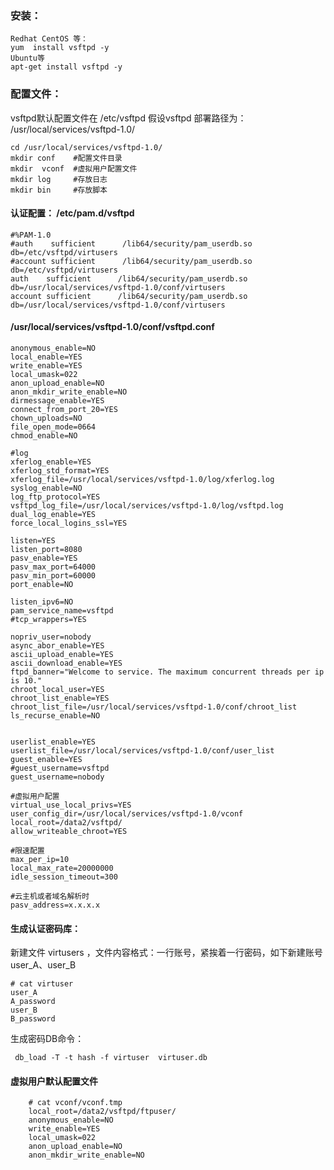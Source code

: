 


### 安装：

    Redhat CentOS 等：
    yum  install vsftpd -y
    Ubuntu等
    apt-get install vsftpd -y


### 配置文件：
vsftpd默认配置文件在 /etc/vsftpd
假设vsftpd 部署路径为： /usr/local/services/vsftpd-1.0/

    cd /usr/local/services/vsftpd-1.0/
    mkdir conf    #配置文件目录
    mkdir  vconf  #虚拟用户配置文件
    mkdir log     #存放日志
    mkdir bin     #存放脚本

#### 认证配置： /etc/pam.d/vsftpd

    #%PAM-1.0
    #auth    sufficient      /lib64/security/pam_userdb.so     db=/etc/vsftpd/virtusers
    #account sufficient      /lib64/security/pam_userdb.so     db=/etc/vsftpd/virtusers
    auth    sufficient      /lib64/security/pam_userdb.so     db=/usr/local/services/vsftpd-1.0/conf/virtusers
    account sufficient      /lib64/security/pam_userdb.so     db=/usr/local/services/vsftpd-1.0/conf/virtusers

#### /usr/local/services/vsftpd-1.0/conf/vsftpd.conf

    anonymous_enable=NO
    local_enable=YES
    write_enable=YES
    local_umask=022
    anon_upload_enable=NO
    anon_mkdir_write_enable=NO
    dirmessage_enable=YES
    connect_from_port_20=YES
    chown_uploads=NO
    file_open_mode=0664
    chmod_enable=NO

    #log
    xferlog_enable=YES
    xferlog_std_format=YES
    xferlog_file=/usr/local/services/vsftpd-1.0/log/xferlog.log
    syslog_enable=NO
    log_ftp_protocol=YES
    vsftpd_log_file=/usr/local/services/vsftpd-1.0/log/vsftpd.log
    dual_log_enable=YES
    force_local_logins_ssl=YES

    listen=YES
    listen_port=8080
    pasv_enable=YES
    pasv_max_port=64000
    pasv_min_port=60000
    port_enable=NO

    listen_ipv6=NO
    pam_service_name=vsftpd
    #tcp_wrappers=YES

    nopriv_user=nobody
    async_abor_enable=YES
    ascii_upload_enable=YES
    ascii_download_enable=YES
    ftpd_banner="Welcome to service. The maximum concurrent threads per ip is 10."
    chroot_local_user=YES
    chroot_list_enable=YES
    chroot_list_file=/usr/local/services/vsftpd-1.0/conf/chroot_list
    ls_recurse_enable=NO


    userlist_enable=YES
    userlist_file=/usr/local/services/vsftpd-1.0/conf/user_list
    guest_enable=YES
    #guest_username=vsftpd
    guest_username=nobody

    #虚拟用户配置
    virtual_use_local_privs=YES
    user_config_dir=/usr/local/services/vsftpd-1.0/vconf
    local_root=/data2/vsftpd/
    allow_writeable_chroot=YES

    #限速配置
    max_per_ip=10
    local_max_rate=20000000
    idle_session_timeout=300

    #云主机或者域名解析时
    pasv_address=x.x.x.x


#### 生成认证密码库：
新建文件 virtusers ，文件内容格式：一行账号，紧挨着一行密码，如下新建账号user_A、user_B

    # cat virtuser
    user_A
    A_password
    user_B
    B_password
    
 生成密码DB命令：
 
     db_load -T -t hash -f virtuser  virtuser.db
    
#### 虚拟用户默认配置文件  

        # cat vconf/vconf.tmp
        local_root=/data2/vsftpd/ftpuser/
        anonymous_enable=NO
        write_enable=YES
        local_umask=022
        anon_upload_enable=NO
        anon_mkdir_write_enable=NO






